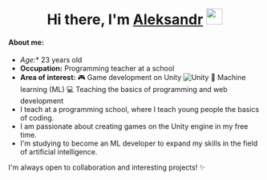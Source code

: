 <h1 align="center">Hi there, I'm <a href="https://daniilshat.ru/" target="_blank">Aleksandr</a> 
<img src="https://github.com/blackcater/blackcater/raw/main/images/Hi.gif" height="32"/></h1>


#### About me:

- *Age:** 23 years old 
- **Occupation:** Programming teacher at a school 
- **Area of interest:** 
🎮 Game development on Unity 	![Unity](https://img.shields.io/badge/unity-%23000000.svg?style=for-the-badge&logo=unity&logoColor=white)
🤖 Machine learning (ML) 
💻 Teaching the basics of programming and web development 
- I teach at a programming school, where I teach young people the basics of coding. 
- I am passionate about creating games on the Unity engine in my free time. 
- I'm studying to become an ML developer to expand my skills in the field of artificial intelligence. 

 I'm always open to collaboration and interesting projects! ✨

